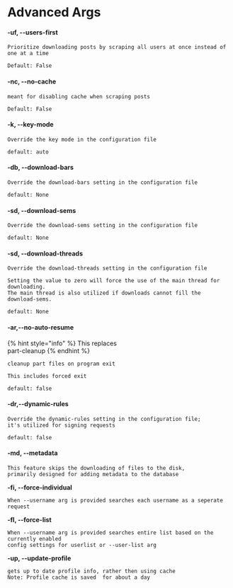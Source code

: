 # Advanced Args

#### -uf, --users-first

```
Prioritize downloading posts by scraping all users at once instead of one at a time
```

```
Default: False
```

#### -nc, --no-cache

```
meant for disabling cache when scraping posts
```

```
Default: False
```

#### -k, --key-mode

```
Override the key mode in the configuration file
```

```
default: auto
```

#### -db, --download-bars&#x20;

```
Override the download-bars setting in the configuration file
```

```
default: None
```

#### -sd, --download-sems

```
Override the download-sems setting in the configuration file
```

```
default: None
```

#### -sd, --download-threads

```
Override the download-threads setting in the configuration file

Setting the value to zero will force the use of the main thread for downloading. 
The main thread is also utilized if downloads cannot fill the download-sems.
```

```
default: None
```

#### -ar,--no-auto-resume

{% hint style="info" %}
This replaces \
part-cleanup
{% endhint %}

```
cleanup part files on program exit

This includes forced exit
```

```
default: false
```

#### -dr,--dynamic-rules

```
Override the dynamic-rules setting in the configuration file; 
it's utilized for signing requests
```

```
default: false
```

#### -md, --metadata

```
This feature skips the downloading of files to the disk, 
primarily designed for adding metadata to the database
```

**-fi, --force-individual**

```
When --username arg is provided searches each username as a seperate request
```

**-fl, --force-list**

```
When --username arg is provided searches entire list based on the currently enabled 
config settings for userlist or --user-list arg
```

**-up, --update-profile**

```
gets up to date profile info, rather then using cache
Note: Profile cache is saved  for about a day
```
